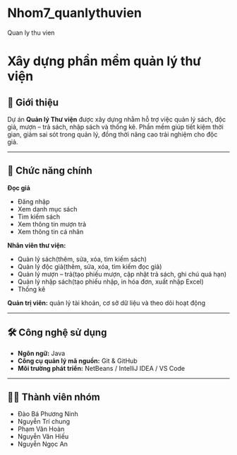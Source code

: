 # Nhom7_quanlythuvien

Quan ly thu vien
# Xây dựng phần mềm quản lý thư viện

## 📖 Giới thiệu
Dự án **Quản lý Thư viện** được xây dựng nhằm hỗ trợ việc quản lý sách, độc giả, mượn – trả sách, nhập sách và thống kê.
Phần mềm giúp tiết kiệm thời gian, giảm sai sót trong quản lý, đồng thời nâng cao trải nghiệm cho độc giả.

---

## 🎯 Chức năng chính
**Đọc giả**
- Đăng nhập
- Xem danh mục sách
- Tìm kiếm sách
- Xem thông tin mượn trả
- Xem thông tin cá nhân

**Nhân viên thư viện:**
- Quản lý sách(thêm, sửa, xóa, tìm kiếm sách)
- Quản lý độc giả(thêm, sửa, xóa, tìm kiếm đọc giả)
- Quản lý mượn – trả(tạo phiếu mượn, cập nhật trả sách, ghi chú quá hạn)
- Quản lý nhập sách(tạo phiếu nhập, in hóa đơn, xuất nhập Excel)
- Thống kê

**Quản trị viên:** quản lý tài khoản, cơ sở dữ liệu và theo dõi hoạt động 


---

## 🛠️ Công nghệ sử dụng
- **Ngôn ngữ:** Java  
- **Công cụ quản lý mã nguồn:** Git & GitHub  
- **Môi trường phát triển:** NetBeans / IntelliJ IDEA / VS Code  

---

## 👨‍💻 Thành viên nhóm
- Đào Bá Phương Ninh
- Nguyễn Trí chung
- Phạm Văn Hoàn
- Nguyễn Văn Hiếu
- Nguyễn Ngọc An
